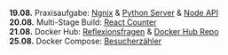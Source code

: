 **19.08.** Praxisaufgabe: [Ngnix](simple-nginx/) & [Python Server](simple-python-server/) & [Node API](simple-node-api/)  
**20.08.** Multi-Stage Build: [React Counter](simple-counter/)  
**21.08.** Docker Hub: [Reflexionsfragen](simple-counter/Docker_Hub.md) & [Docker Hub Repo](https://hub.docker.com/repository/docker/dergreed/simple-counter)  
**25.08.** Docker Compose: [Besucherzähler](visitor-counter/)